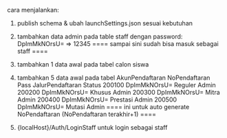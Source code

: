 cara menjalankan:
1. publish schema & ubah launchSettings.json sesuai kebutuhan
2. tambahkan data admin pada table staff dengan password: DpImMkNOrsU=   =>  12345
==== sampai sini sudah bisa masuk sebagai staff ====

3. tambahkan 1 data awal pada tabel calon siswa
4. tambahkan 5 data awal pada tabel AkunPendaftaran
NoPendaftaran   Pass            JalurPendaftaran    Status
200100          DpImMkNOrsU=	Reguler	            Admin
200200	        DpImMkNOrsU=	Khusus          	Admin
200300	        DpImMkNOrsU=	Mitra	            Admin
200400	        DpImMkNOrsU=	Prestasi	        Admin
200500	        DpImMkNOrsU=	Mutasi	            Admin
==== ini untuk auto generate NoPendaftaran (NoPendaftaran terakhir+1) ====

5. {localHost}/Auth/LoginStaff untuk login sebagai staff
